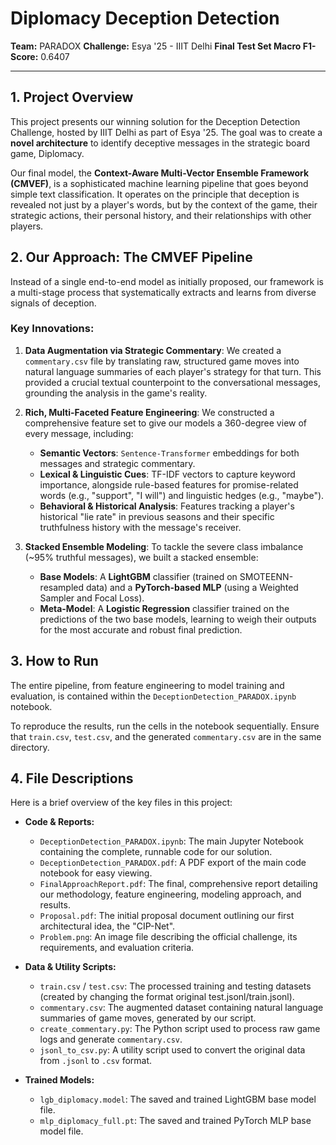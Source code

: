 # Diplomacy Deception Detection

**Team:** PARADOX
**Challenge:** Esya '25 - IIIT Delhi
**Final Test Set Macro F1-Score:** 0.6407

---

## 1. Project Overview

This project presents our winning solution for the Deception Detection Challenge, hosted by IIIT Delhi as part of Esya '25. The goal was to create a **novel architecture** to identify deceptive messages in the strategic board game, Diplomacy.

Our final model, the **Context-Aware Multi-Vector Ensemble Framework (CMVEF)**, is a sophisticated machine learning pipeline that goes beyond simple text classification. It operates on the principle that deception is revealed not just by a player's words, but by the context of the game, their strategic actions, their personal history, and their relationships with other players.

## 2. Our Approach: The CMVEF Pipeline

Instead of a single end-to-end model as initially proposed, our framework is a multi-stage process that systematically extracts and learns from diverse signals of deception.

### Key Innovations:

1.  **Data Augmentation via Strategic Commentary**: We created a `commentary.csv` file by translating raw, structured game moves into natural language summaries of each player's strategy for that turn. This provided a crucial textual counterpoint to the conversational messages, grounding the analysis in the game's reality.

2.  **Rich, Multi-Faceted Feature Engineering**: We constructed a comprehensive feature set to give our models a 360-degree view of every message, including:
    * **Semantic Vectors**: `Sentence-Transformer` embeddings for both messages and strategic commentary.
    * **Lexical & Linguistic Cues**: TF-IDF vectors to capture keyword importance, alongside rule-based features for promise-related words (e.g., "support", "I will") and linguistic hedges (e.g., "maybe").
    * **Behavioral & Historical Analysis**: Features tracking a player's historical "lie rate" in previous seasons and their specific truthfulness history with the message's receiver.

3.  **Stacked Ensemble Modeling**: To tackle the severe class imbalance (~95% truthful messages), we built a stacked ensemble:
    * **Base Models**: A **LightGBM** classifier (trained on SMOTEENN-resampled data) and a **PyTorch-based MLP** (using a Weighted Sampler and Focal Loss).
    * **Meta-Model**: A **Logistic Regression** classifier trained on the predictions of the two base models, learning to weigh their outputs for the most accurate and robust final prediction.

## 3. How to Run

The entire pipeline, from feature engineering to model training and evaluation, is contained within the `DeceptionDetection_PARADOX.ipynb` notebook.

To reproduce the results, run the cells in the notebook sequentially. Ensure that `train.csv`, `test.csv`, and the generated `commentary.csv` are in the same directory.

## 4. File Descriptions

Here is a brief overview of the key files in this project:

* **Code & Reports:**
    * `DeceptionDetection_PARADOX.ipynb`: The main Jupyter Notebook containing the complete, runnable code for our solution.
    * `DeceptionDetection_PARADOX.pdf`: A PDF export of the main code notebook for easy viewing.
    * `FinalApproachReport.pdf`: The final, comprehensive report detailing our methodology, feature engineering, modeling approach, and results.
    * `Proposal.pdf`: The initial proposal document outlining our first architectural idea, the "CIP-Net".
    * `Problem.png`: An image file describing the official challenge, its requirements, and evaluation criteria.

* **Data & Utility Scripts:**
    * `train.csv` / `test.csv`: The processed training and testing datasets (created by changing the format original test.jsonl/train.jsonl).
    * `commentary.csv`: The augmented dataset containing natural language summaries of game moves, generated by our script.
    * `create_commentary.py`: The Python script used to process raw game logs and generate `commentary.csv`.
    * `jsonl_to_csv.py`: A utility script used to convert the original data from `.jsonl` to `.csv` format.

* **Trained Models:**
    * `lgb_diplomacy.model`: The saved and trained LightGBM base model file.
    * `mlp_diplomacy_full.pt`: The saved and trained PyTorch MLP base model file.
